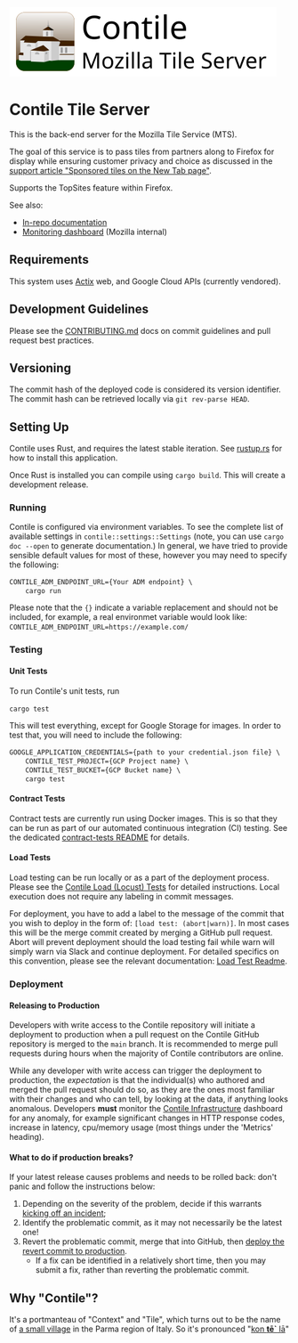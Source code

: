 ![Contile graphic](imgs/Contile_title.svg)
# Contile Tile Server

This is the back-end server for the Mozilla Tile Service (MTS).

The goal of this service is to pass tiles from partners along to Firefox for display while ensuring customer privacy and choice as discussed in the [support article "Sponsored tiles on the New Tab page"](https://support.mozilla.org/en-US/kb/sponsor-privacy).

Supports the TopSites feature within Firefox.

See also:

- [In-repo documentation](docs/)
- [Monitoring dashboard](https://earthangel-b40313e5.influxcloud.net/d/oak1zw6Gz/contile-infrastructure) (Mozilla internal)

## Requirements

This system uses [Actix](https://actix.rs/) web, and Google Cloud APIs (currently vendored).

## Development Guidelines
Please see the [CONTRIBUTING.md](./CONTRIBUTING.md) docs on commit guidelines and pull request best
practices.

## Versioning
The commit hash of the deployed code is considered its version identifier. The commit hash can be retrieved locally via `git rev-parse HEAD`.

## Setting Up

Contile uses Rust, and requires the latest stable iteration. See
[rustup.rs](https://rustup.rs/) for how to install this application.

Once Rust is installed you can compile using `cargo build`. This will
create a development release.

### Running

Contile is configured via environment variables. To see the complete list of available settings in `contile::settings::Settings` (note, you can use `cargo doc --open` to generate documentation.) In general, we have tried to provide sensible default values for most of these,
however you may need to specify the following:

```
CONTILE_ADM_ENDPOINT_URL={Your ADM endpoint} \
    cargo run
```
Please note that the `{}` indicate a variable replacement and should not be included, for example, a real environmet variable would look like: `CONTILE_ADM_ENDPOINT_URL=https://example.com/`

### Testing
#### Unit Tests

To run Contile's unit tests, run

```cargo test```

This will test everything, except for Google Storage for images. In order to test that, you
will need to include the following:
```
GOOGLE_APPLICATION_CREDENTIALS={path to your credential.json file} \
    CONTILE_TEST_PROJECT={GCP Project name} \
    CONTILE_TEST_BUCKET={GCP Bucket name} \
    cargo test
```

#### Contract Tests

Contract tests are currently run using Docker images. This is so that they can be run as
part of our automated continuous integration (CI) testing. 
See the dedicated [contract-tests README](test-engineering/contract-tests/README.md) for details.

#### Load Tests
Load testing can be run locally or as a part of the deployment process. Please see the [Contile Load (Locust) Tests](test-engineering/load/README.md) for detailed instructions. Local execution does not require any labeling in commit messages. 

For deployment, you have to add a label to the message of the commit that you wish to deploy in the form of: `[load test: (abort|warn)]`. In most cases this will be the merge commit created by merging a GitHub pull request. Abort will prevent deployment should the load testing fail while warn will simply warn via Slack and continue deployment. For detailed specifics on this convention, please see the relevant documentation: [Load Test Readme](test-engineering/load/README.md#opt-in-execution-in-staging-and-production).

### Deployment

#### Releasing to Production

Developers with write access to the Contile repository will initiate a deployment to production when
a pull request on the Contile GitHub repository is merged to the `main` branch. It is recommended to
merge pull requests during hours when the majority of Contile contributors are online.

While any developer with write access can trigger the deployment to production, the _expectation_ is
that the individual(s) who authored and merged the pull request should do so, as they are the ones
most familiar with their changes and who can tell, by looking at the data, if anything looks
anomalous. Developers **must** monitor the [Contile Infrastructure][contile_infrastructure]
dashboard for any anomaly, for example significant changes in HTTP response codes, increase in
latency, cpu/memory usage (most things under the 'Metrics' heading).

[contile_infrastructure]: https://earthangel-b40313e5.influxcloud.net/d/oak1zw6Gz/contile-infrastructure?orgId=1&refresh=1m

#### What to do if production breaks?
If your latest release causes problems and needs to be rolled back:
don't panic and follow the instructions below:

1. Depending on the severity of the problem, decide if this warrants [kicking off an incident][incident_docs];
2. Identify the problematic commit, as it may not necessarily be the latest one!
3. Revert the problematic commit, merge that into GitHub,
   then [deploy the revert commit to production](#releasing-to-production).
   - If a fix can be identified in a relatively short time,
     then you may submit a fix, rather than reverting the problematic commit.

[incident_docs]: https://mozilla-hub.atlassian.net/wiki/spaces/MIR/overview

## Why "Contile"?

It's a portmanteau of "Context" and "Tile", which turns out to be the name of [a small village](https://www.google.com/maps/place/Contile/@44.6503701,9.9015688,3a,15y,40.52h,87.97t/data=!3m10!1e1!3m8!1shPkpksIO5_yiJpqYALgcNQ!2e0!6s%2F%2Fgeo3.ggpht.com%2Fcbk%3Fpanoid%3DhPkpksIO5_yiJpqYALgcNQ%26output%3Dthumbnail%26cb_client%3Dmaps_sv.tactile.gps%26thumb%3D2%26w%3D203%26h%3D100%26yaw%3D8.469731%26pitch%3D0%26thumbfov%3D100!7i13312!8i6656!9m2!1b1!2i22!4m5!3m4!1s0x47808736ea28b80d:0xd17ee6c4205c4451!8m2!3d44.650751!4d9.902755) in the Parma region of Italy. So it's pronounced "[kon **tē`** lā](https://translate.google.com/?sl=it&tl=en&text=contile&op=translate)"
